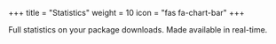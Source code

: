 +++
title = "Statistics"
weight = 10
icon = "fas fa-chart-bar"
+++

Full statistics on your package downloads. Made available in real-time.
